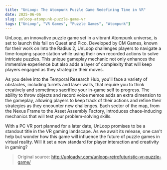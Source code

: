 ```yaml
---
title: "UnLoop: The Atompunk Puzzle Game Redefining Time in VR"
date: 2025-06-06
slug: unloop-atompunk-puzzle-game-vr
tags: ["UnLoop", "VR Games", "Puzzle Games", "Atompunk"]
---
```


UnLoop, an innovative puzzle game set in a vibrant Atompunk universe, is set to launch this fall on Quest and Pico. Developed by CM Games, known for their work on Into the Radius 2, UnLoop challenges players to navigate a time-looping space station while using their own recorded actions to solve intricate puzzles. This unique gameplay mechanic not only enhances the immersive experience but also adds a layer of complexity that will keep players engaged as they strategize their moves.

As you delve into the Temporal Research Hub, you'll face a variety of obstacles, including turrets and laser walls, that require you to think creatively and sometimes sacrifice your in-game self to progress. The ability to throw objects and record voice memos adds an extra dimension to the gameplay, allowing players to keep track of their actions and refine their strategies as they encounter new challenges. Each sector of the map, from the Nexus Frame to the Asset Assembly Factory, introduces chaos-inducing mechanics that will test your problem-solving skills.

With a PC VR port planned for a later date, UnLoop promises to be a standout title in the VR gaming landscape. As we await its release, one can't help but wonder how this game will influence the future of puzzle games in virtual reality. Will it set a new standard for player interaction and creativity in gaming?

> Original source: http://uploadvr.com/unloop-retrofuturistic-vr-puzzle-game/